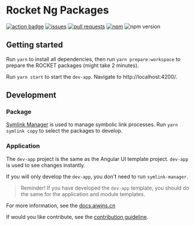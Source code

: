 # Rocket Ng Packages

<a href="https://github.com/aiwinfx/rocket/actions?query=workflow%3AAngular">![action badge](https://img.shields.io/github/workflow/status/aiwinfx/rocket/Angular)</a>
<a href="https://github.com/aiwinfx/rocket/labels/ui-angular">![issues](https://img.shields.io/github/issues/aiwinfx/rocket/ui-angular)</a>
<a href="https://github.com/aiwinfx/rocket/pulls?utf8=%E2%9C%93&q=is%3Apr+is%3Aopen+label%3Aui-angular">![pull requests](https://img.shields.io/github/issues-pr-raw/aiwinfx/rocket/ui-angular)</a>
<a href="https://npmjs.org/package/@aiwins/ng.core">![npm](https://img.shields.io/npm/dm/@aiwins/ng.core)</a>
![npm version](https://img.shields.io/npm/v/@aiwins/ng.core?label=version)

## Getting started

Run `yarn` to install all dependencies, then run `yarn prepare:workspace` to prepare the ROCKET packages (might take 2 minutes).

Run `yarn start` to start the `dev-app`. Navigate to http://localhost:4200/.

## Development

### Package
[Symlink Manager](https://github.com/mehmet-erim/symlink-manager) is used to manage symbolic link processes. Run `yarn symlink copy` to select the packages to develop.

### Application
The `dev-app` project is the same as the Angular UI template project. `dev-app` is used to see changes instantly.

If you will only develop the `dev-app`, you don't need to run `symlink-manager`.

> Reminder! If you have developed the `dev-app` template, you should do the same for the application and module templates.

For more information, see the [docs.aiwins.cn](https://docs.aiwins.cn)

If would you like contribute, see the [contribution guideline](./CONTRIBUTING.md).